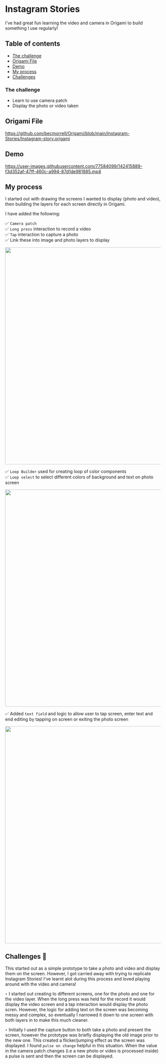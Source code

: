 # Instagram Stories

I've had great fun learning the video and camera in Origami to build something I use regularly!

## Table of contents

- [The challenge](#The-challenge)
- [Origami File](#Origami-File)
- [Demo](#Demo)
- [My process](#my-process)
- [Challenges](#challenges)


### The challenge

- Learn to use camera patch 
- Display the photo or video taken 

## Origami File 

https://github.com/becmorrell/Origami/blob/main/Instagram-Stories/Instagram-story.origami

## Demo

https://user-images.githubusercontent.com/77584099/142415889-f3d352af-47ff-460c-a994-87d1de981885.mp4


## My process

I started out with drawing the screens I wanted to display (photo and video), then building the layers for each screen directly in Origami.

I have added the following:

✅ `Camera patch`<br>
✅ `Long press` interaction to record a video <br>
✅ `Tap` interaction to capture a photo  <br>
✅ Link these into image and photo layers to display <br>

<img src="https://user-images.githubusercontent.com/77584099/142230885-3ff30c6d-0e3a-427e-bde4-1431d82e9ec2.png" width="700px">


✅ `Loop Builder` used for creating loop of color components <br>
✅ `Loop select` to select different colors of background and text on photo screen <br>

<img src="https://user-images.githubusercontent.com/77584099/142230579-7c325f9d-e27a-4141-b183-8ddb6697ebd3.png" width="700px">


✅ Added `text field` and logic to allow user to tap screen, enter text and end editing by tapping on screen or exiting the photo screen <br>

<img src="https://user-images.githubusercontent.com/77584099/142229637-e1a727d4-5ae4-4b15-bdb3-2bb7d7411242.png" width="700px">



## Challenges 🧠

This started out as a simple prototype to take a photo and video and display them on the screen. However, I got carried away with trying to replicate Instagram Stories! I've learnt alot during this process and loved playing around with the video and camera! 

‣ I started out creating to different screens, one for the photo and one for the video layer. When the long press was held for the record it would display the video screen and a tap interaction would display the photo scren. However, the logic for adding text on the screen was becoming messy and complex, so eventually I narrowed it down to one screen with both layers in to make this much cleaner. 

‣ Initially I used the capture button to both take a photo and present the screen, however the prototype was briefly displaying the old image prior to the new one. This created a flicker/jumping effect as the screen was displayed. I found `pulse on change` helpful in this situation. When the value in the camera patch changes (i.e a new photo or video is processed inside) a pulse is sent and then the screen can be displayed.







